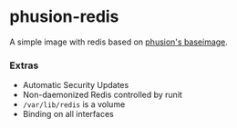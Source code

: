 phusion-redis
=============

A simple image with redis based on [phusion's baseimage](https://github.com/phusion/baseimage-docker).

### Extras

* Automatic Security Updates
* Non-daemonized Redis controlled by runit
* `/var/lib/redis` is a volume
* Binding on all interfaces
